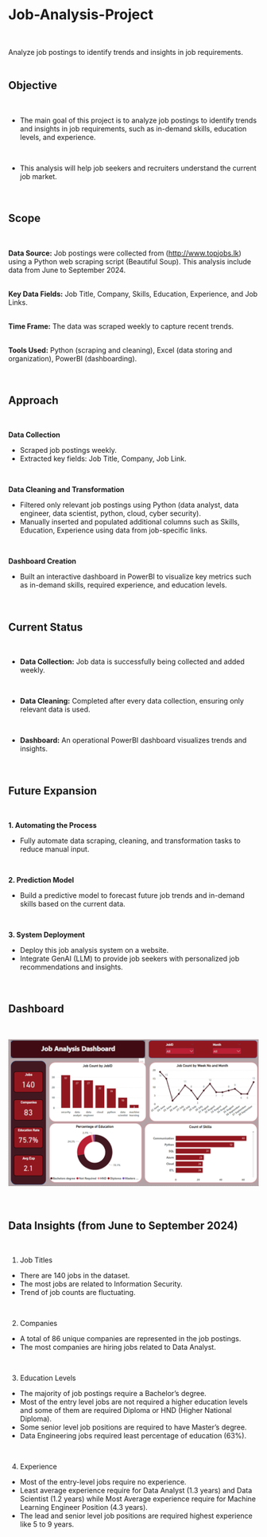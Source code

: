 # Job-Analysis-Project
<br />

Analyze job postings to identify trends and insights in job requirements.
<br /><br />

## Objective
<br />

* The main goal of this project is to analyze job postings to identify trends and insights in job requirements, such as in-demand skills, education levels, and experience.
<br />

* This analysis will help job seekers and recruiters understand the current job market.
<br /><br /><br />

## Scope
<br />

**Data Source:** Job postings were collected from (http://www.topjobs.lk) using a Python web scraping script (Beautiful Soup). This analysis include data from June to September 2024.
<br /><br />

**Key Data Fields:**   Job Title, Company, Skills, Education, Experience, and Job Links.
<br /><br />

**Time Frame:**   The data was scraped weekly to capture recent trends.
<br /><br />

**Tools Used:**   Python (scraping and cleaning), Excel (data storing and organization), PowerBI (dashboarding).
<br /><br /><br />

## Approach
<br />

**Data Collection**
<br />

  - Scraped job postings weekly.
  - Extracted key fields: Job Title, Company, Job Link.
<br />

**Data Cleaning and Transformation**
<br />

  - Filtered only relevant job postings using Python (data analyst, data engineer, data scientist, python, cloud, cyber security).
  - Manually inserted and populated additional columns such as Skills, Education, Experience using data from job-specific links.
<br />

**Dashboard Creation**
<br />

  - Built an interactive dashboard in PowerBI to visualize key metrics such as in-demand skills, required experience, and education levels.
<br /><br /><br />

## Current Status
<br />

- **Data Collection:** Job data is successfully being collected and added weekly.
<br />

- **Data Cleaning:**  Completed after every data collection, ensuring only relevant data is used.
<br />

- **Dashboard:** An operational PowerBI dashboard visualizes trends and insights.
<br /><br /><br />

## Future Expansion
<br />

**1. Automating the Process**
  - Fully automate data scraping, cleaning, and transformation tasks to reduce manual input.
<br />

**2. Prediction Model**
  - Build a predictive model to forecast future job trends and in-demand skills based on the current data.
<br />

**3. System Deployment**
  - Deploy this job analysis system on a website.
  - Integrate GenAI (LLM) to provide job seekers with personalized job recommendations and insights.
<br /><br /><br />

## Dashboard
<br />

![Dashboard](https://github.com/zaid638/Job-Analysis-Project/blob/main/Dashboard.png)
<br /><br /><br />

## Data Insights (from June to September 2024)
<br />

1. Job Titles
  - There are 140 jobs  in the dataset.
  - The most jobs are related to Information Security.
  - Trend of job counts are fluctuating.
<br />

2. Companies
  - A total of 86 unique companies are represented in the job postings.
  - The most companies are hiring jobs related to Data Analyst.
<br />

3. Education Levels
  - The majority of job postings require a Bachelor’s degree.
  - Most of the entry level jobs are not required a higher education levels and some of them are required Diploma or HND (Higher National Diploma).
  - Some senior level job positions are required to have Master’s degree.
  - Data Engineering jobs required least percentage of education (63%).
<br />

4. Experience
  - Most of the entry-level jobs require no experience.
  - Least average experience require for Data Analyst (1.3 years) and Data Scientist (1.2 years) while Most Average experience require for Machine Learning Engineer Position (4.3 years).
  - The lead and senior level job positions are required highest experience like 5 to 9 years.
<br />



